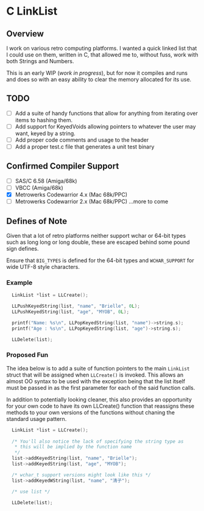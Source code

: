 # C LinkList

## Overview
I work on various retro computing platforms. I wanted a quick linked list that I could use on them, written in C, that allowed me to, without fuss, work with both Strings and Numbers.

This is an early WIP (_work in progress_), but for now it compiles and runs and does so with an easy ability to clear the memory allocated for its use.

## TODO
 - [ ] Add a suite of handy functions that allow for anything from iterating over items to hashing them.
 - [ ] Add support for KeyedVoids allowing pointers to whatever the user may want, keyed by a string.
 - [ ] Add proper code comments and usage to the header
 - [ ] Add a proper test.c file that generates a unit test binary

## Confirmed Compiler Support
 - [ ] SAS/C 6.58 (Amiga/68k)
 - [ ] VBCC (Amiga/68k)
 - [x] Metrowerks Codewarrior 4.x (Mac 68k/PPC)
 - [ ] Metrowerks Codewarrior 2.x (Mac 68k/PPC)
...more to come

## Defines of Note
Given that a lot of retro platforms neither support wchar or 64-bit types such as long long or long double, these are escaped behind some pound sign defines.

Ensure that ```BIG_TYPES``` is defined for the 64-bit types and ```WCHAR_SUPPORT``` for wide UTF-8 style characters.

### Example
```c
  LinkList *list = LLCreate();

  LLPushKeyedString(list, "name", "Brielle", 0L);
  LLPushKeyedString(list, "age", "MYOB", 0L);

  printf("Name: %s\n", LLPopKeyedString(list, "name")->string.s);
  printf("Age : %s\n", LLPopKeyedString(list, "age")->string.s);

  LLDelete(list);
```

### Proposed Fun
The idea below is to add a suite of function pointers to the main `LinkList` struct that will be assigned when `LLCreate()` is invoked.  This allows an almost OO syntax to be used with the exception being that the list itself must be passed in as the first parameter for each of the said function calls. 

In addition to potentially looking cleaner, this also provides an opportunity for your own code to have its own LLCreate() function that reassigns these methods to your own versions of the functions without chaning the standard usage pattern.

```c
  LinkList *list = LLCreate();
  
  /* You'll also notice the lack of specifying the string type as 
   * this will be implied by the function name 
   */
  list->addKeyedString(list, "name", "Brielle");
  list->addKeyedString(list, "age", "MYOB");

  /* wchar_t support versions might look like this */
  list->addKeyedWString(list, "name", "清子");

  /* use list */

  LLDelete(list);
```
